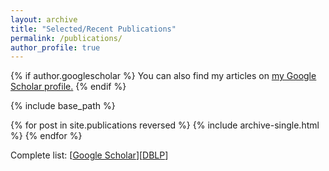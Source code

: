 ```yaml
---
layout: archive
title: "Selected/Recent Publications"
permalink: /publications/
author_profile: true
---
```


{% if author.googlescholar %}
  You can also find my articles on <u><a href="{{author.googlescholar}}">my Google Scholar profile</a>.</u>
{% endif %}

{% include base_path %}

{% for post in site.publications reversed %}
  {% include archive-single.html %}
{% endfor %}

Complete list: \[[Google Scholar](https://scholar.google.com.hk/citations?user=vg0moI0AAAAJ&hl=en)\]\[[DBLP](https://dblp.org/pers/hd/h/He:Pinjia)\]
